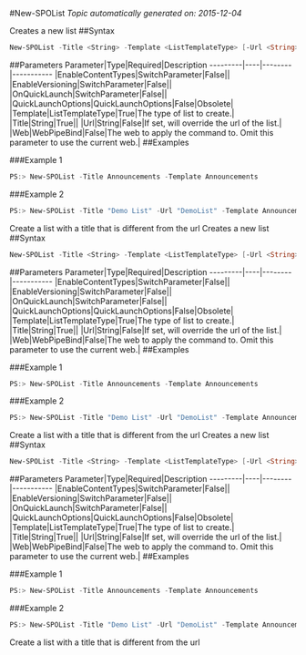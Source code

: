#New-SPOList
*Topic automatically generated on: 2015-12-04*

Creates a new list
##Syntax
```powershell
New-SPOList -Title <String> -Template <ListTemplateType> [-Url <String>] [-EnableVersioning [<SwitchParameter>]] [-QuickLaunchOptions <QuickLaunchOptions>] [-EnableContentTypes [<SwitchParameter>]] [-OnQuickLaunch [<SwitchParameter>]] [-Web <WebPipeBind>]
```


##Parameters
Parameter|Type|Required|Description
---------|----|--------|-----------
|EnableContentTypes|SwitchParameter|False||
|EnableVersioning|SwitchParameter|False||
|OnQuickLaunch|SwitchParameter|False||
|QuickLaunchOptions|QuickLaunchOptions|False|Obsolete|
|Template|ListTemplateType|True|The type of list to create.|
|Title|String|True||
|Url|String|False|If set, will override the url of the list.|
|Web|WebPipeBind|False|The web to apply the command to. Omit this parameter to use the current web.|
##Examples

###Example 1
```powershell
PS:> New-SPOList -Title Announcements -Template Announcements
```


###Example 2
```powershell
PS:> New-SPOList -Title "Demo List" -Url "DemoList" -Template Announcements
```
Create a list with a title that is different from the url
Creates a new list
##Syntax
```powershell
New-SPOList -Title <String> -Template <ListTemplateType> [-Url <String>] [-EnableVersioning [<SwitchParameter>]] [-QuickLaunchOptions <QuickLaunchOptions>] [-EnableContentTypes [<SwitchParameter>]] [-OnQuickLaunch [<SwitchParameter>]] [-Web <WebPipeBind>]
```


##Parameters
Parameter|Type|Required|Description
---------|----|--------|-----------
|EnableContentTypes|SwitchParameter|False||
|EnableVersioning|SwitchParameter|False||
|OnQuickLaunch|SwitchParameter|False||
|QuickLaunchOptions|QuickLaunchOptions|False|Obsolete|
|Template|ListTemplateType|True|The type of list to create.|
|Title|String|True||
|Url|String|False|If set, will override the url of the list.|
|Web|WebPipeBind|False|The web to apply the command to. Omit this parameter to use the current web.|
##Examples

###Example 1
```powershell
PS:> New-SPOList -Title Announcements -Template Announcements
```


###Example 2
```powershell
PS:> New-SPOList -Title "Demo List" -Url "DemoList" -Template Announcements
```
Create a list with a title that is different from the url
Creates a new list
##Syntax
```powershell
New-SPOList -Title <String> -Template <ListTemplateType> [-Url <String>] [-EnableVersioning [<SwitchParameter>]] [-QuickLaunchOptions <QuickLaunchOptions>] [-EnableContentTypes [<SwitchParameter>]] [-OnQuickLaunch [<SwitchParameter>]] [-Web <WebPipeBind>]
```


##Parameters
Parameter|Type|Required|Description
---------|----|--------|-----------
|EnableContentTypes|SwitchParameter|False||
|EnableVersioning|SwitchParameter|False||
|OnQuickLaunch|SwitchParameter|False||
|QuickLaunchOptions|QuickLaunchOptions|False|Obsolete|
|Template|ListTemplateType|True|The type of list to create.|
|Title|String|True||
|Url|String|False|If set, will override the url of the list.|
|Web|WebPipeBind|False|The web to apply the command to. Omit this parameter to use the current web.|
##Examples

###Example 1
```powershell
PS:> New-SPOList -Title Announcements -Template Announcements
```


###Example 2
```powershell
PS:> New-SPOList -Title "Demo List" -Url "DemoList" -Template Announcements
```
Create a list with a title that is different from the url
